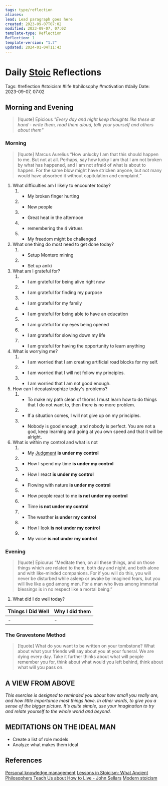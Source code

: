 ```yaml
---
tags: type/reflection
aliases: 
lead: Lead paragraph goes here
created: 2023-09-07T07:02
modified: 2023-09-07, 07:02
template-type: Reflection
Reflection: 1
template-version: "1.7"
updated: 2024-01-04T11:43
---
```



# Daily [Stoic](Stoicism.md) Reflections

Tags:  #reflection #stoicism #life #philosophy #motivation #daily 
Date: 2023-09-07, 07:02

## Morning and Evening

> [!quote] Epicious 
> _"Every day and night keep thoughts like these at hand - write them, 
> read them aloud, talk your yourself and others about them"_


### Morning

> [!quote] Marcus Aurelius
> “How unlucky I am that this should happen to me. But not at all. Perhaps, say 
> how lucky I am that I am not broken by what has happened, and I am not 
> afraid  of what is about to happen. For the same blow might have stricken 
> anyone, but not many would have absorbed it without capitulation 
> and complaint.”

1. What difficulties am I likely to encounter today?
	1. - My broken finger hurting 
	2. - New people 
	3. - Great heat in the afternoon 
	4. - remembering the 4 virtues 
	5. - My freedom might be challenged 
2. What one thing do most need to get done today?
	1. - Setup Montero mining 
	2. - Set up aniki 
3. What am I grateful for?
	1. - I am grateful for being alive right now 
	2. - I am grateful for finding my purpose 
	3. - I am grateful for my family 
	4. - I am grateful for being able to have an education 
	5. - I am grateful for my eyes being opened 
	6. - I am grateful for slowing down my life 
	7. - I am grateful for having the opportunity to learn anything 
4. What is worrying me?
	1. - I am worried that I am creating artificial road blocks for my self. 
	2. - I am worried that I will not follow my principles.
	3. - I am worried that I am not good enough. 
5. How can I decatastrophize today's problems?
	1. - To make my path clean of thorns I must learn how to do things that I do not want to, then there is no more problem.
	2. - If a situation comes, I will not give up on my principles. 
	3. - Nobody is good enough, and nobody is perfect. You are not a god, keep learning and going at you own speed and that it will be alright. 
6. What is within my control and what is not
	1. - My [Judgment](Control%20Over%20Judgment%20) **is under my control**
	2. - How I spend my time **is under my control**
	3. - How I react **is under my control**
	4. - Flowing with nature **is under my control**
	5. - How people react to me **is not under my control**
	6. - Time **is not under my control**
	7. - The weather **is under my control**
	8. - How I look **is not under my control**
	9. - My voice **is not under my control**

### Evening

> [!quote]  Epicurus
> “Meditate then, on all these things, and on those things which are related 
> to them, both day and night, and both alone and with like-minded 
> companions. For if you will do this, you will never be disturbed while 
> asleep or awake by imagined fears, but you will live like a god among 
> men. For a man who lives among immortal blessings is in no respect 
> like a mortal being.”

1. What did I do well today?

| Things I Did Well | Why I did them |
| ------------------- | ---------------- |
| -                 | -              |

### The Gravestone Method

> [!quote]
> What do you want to be written on your tombstone? What about what your friends will say about you at your funeral. We are dying every day. Take it further thinks about what will people remember you for, think about what would you left behind, think about what will you pass on.

## A VIEW FROM ABOVE

_This exercise is designed to reminded you about how small you really are, and how little importance most things have. In other words, to give you a sense of the bigger picture. It's quite simple, use your imagination to try and relate yourself to the whole world and beyond._

## MEDITATIONS ON THE IDEAL MAN

- Create a list of role models 
- Analyze what makes them ideal 

## References

[Personal knowledge management](Personal%20knowledge%20management.md)
[Lessons in Stoicism: What Ancient Philosophers Teach Us about How to Live - John Sellars](https://books.google.cz/books/about/Lessons_in_Stoicism.html?id=ky84zQEACAAJ&redir_esc=y)
[Modern stoicism](https://modernstoicism.com/)


